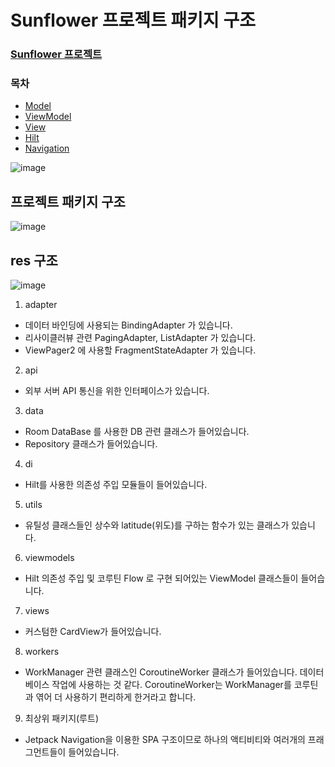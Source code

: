 # Sunflower 프로젝트 패키지 구조

### [Sunflower 프로젝트](https://github.com/android/sunflower)

### 목차
- [Model](https://github.com/tnvnfdla1214/Sunflower_Model)
- [ViewModel](https://github.com/tnvnfdla1214/Sunflower_ViewModel)
- [View](https://github.com/tnvnfdla1214/Sunflower_View)
- [Hilt](https://github.com/tnvnfdla1214/Sunflower_Hilt)
- [Navigation](https://github.com/tnvnfdla1214/Sunflower_Navigation)

![image](https://user-images.githubusercontent.com/48902047/149451934-a5124d6d-f41f-4faf-8995-505a739b86ab.png)
## 프로젝트 패키지 구조
![image](https://user-images.githubusercontent.com/48902047/149452193-b1235a0b-66fc-4566-a7a1-fd8fdace1179.png)
  
## res 구조
![image](https://user-images.githubusercontent.com/48902047/149452231-51f959e8-63b5-4deb-a03c-625d0c35c44c.png)
1. adapter
- 데이터 바인딩에 사용되는 BindingAdapter 가 있습니다.
- 리사이클러뷰 관련 PagingAdapter, ListAdapter 가 있습니다.
- ViewPager2 에 사용할 FragmentStateAdapter 가 있습니다.
2. api
- 외부 서버 API 통신을 위한 인터페이스가 있습니다.
3. data
- Room DataBase 를 사용한 DB 관련 클래스가 들어있습니다.
- Repository 클래스가 들어있습니다.
4. di
- Hilt를 사용한 의존성 주입 모듈들이 들어있습니다.
5. utils
- 유틸성 클래스들인 상수와 latitude(위도)를 구하는 함수가 있는 클래스가 있습니다.
6. viewmodels
- Hilt 의존성 주입 및 코루틴 Flow 로 구현 되어있는 ViewModel 클래스들이 들어습니다.
7. views
- 커스텀한 CardView가 들어있습니다.
8. workers
- WorkManager 관련 클래스인 CoroutineWorker 클래스가 들어있습니다. 데이터베이스 작업에 사용하는 것 같다. CoroutineWorker는 WorkManager를 코루틴과 엮어 더 사용하기 편리하게 한거라고 합니다.
9. 최상위 패키지(루트)
- Jetpack Navigation을 이용한 SPA 구조이므로 하나의 액티비티와 여러개의 프래그먼트들이 들어있습니다.
